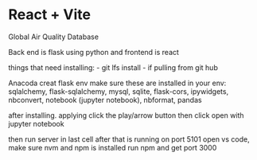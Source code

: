 # React + Vite


Global Air Quality Database 

Back end is flask using python and frontend is react 

things that need installing: - 	git lfs install - if pulling from git hub

  Anacoda 
  creat flask env 
 make sure these are installed in your env: sqlalchemy, flask-sqlalchemy, mysql, sqlite, flask-cors, ipywidgets, nbconvert, notebook (jupyter notebook), nbformat, pandas 
  
  after installing. applying click the play/arrow button then click open with jupyter notebook 

  then run server in last cell 
  after that is running on port 5101 open vs code, make sure nvm and npm is installed
  run npm and get port 3000 


